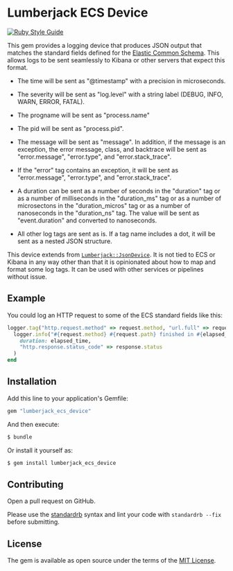# Lumberjack ECS Device



[![Ruby Style Guide](https://img.shields.io/badge/code_style-standard-brightgreen.svg)](https://github.com/testdouble/standard)

This gem provides a logging device that produces JSON output that matches the standard fields defined for the [Elastic Common Schema](https://www.elastic.co/guide/en/ecs/current/ecs-reference.html). This allows logs to be sent seamlessly to Kibana or other servers that expect this format.

* The time will be sent as "@timestamp" with a precision in microseconds.

* The severity will be sent as "log.level" with a string label (DEBUG, INFO, WARN, ERROR, FATAL).

* The progname will be sent as "process.name"

* The pid will be sent as "process.pid".

* The message will be sent as "message". In addition, if the message is an exception, the error message, class, and backtrace will be sent as "error.message", "error.type", and "error.stack_trace".

* If the "error" tag contains an exception, it will be sent as "error.message", "error.type", and "error.stack_trace".

* A duration can be sent as a number of seconds in the "duration" tag or as a number of milliseconds in the "duration_ms" tag or as a number of microsectons in the "duration_micros" tag or as a number of nanoseconds in the "duration_ns" tag. The value will be sent as "event.duration" and converted to nanoseconds.

* All other log tags are sent as is. If a tag name includes a dot, it will be sent as a nested JSON structure.

This device extends from [`Lumberjack::JsonDevice`](). It is not tied to ECS or Kibana in any way other than that it is opinionated about how to map and format some log tags. It can be used with other services or pipelines without issue.

## Example

You could log an HTTP request to some of the ECS standard fields like this:

```ruby
logger.tag("http.request.method" => request.method, "url.full" => request.url) do
  logger.info("#{request.method} #{request.path} finished in #{elapsed_time} seconds",
    duration: elapsed_time,
    "http.response.status_code" => response.status
  )
end
```

## Installation

Add this line to your application's Gemfile:

```ruby
gem "lumberjack_ecs_device"
```

And then execute:
```bash
$ bundle
```

Or install it yourself as:
```bash
$ gem install lumberjack_ecs_device
```

## Contributing

Open a pull request on GitHub.

Please use the [standardrb](https://github.com/testdouble/standard) syntax and lint your code with `standardrb --fix` before submitting.

## License

The gem is available as open source under the terms of the [MIT License](https://opensource.org/licenses/MIT).

